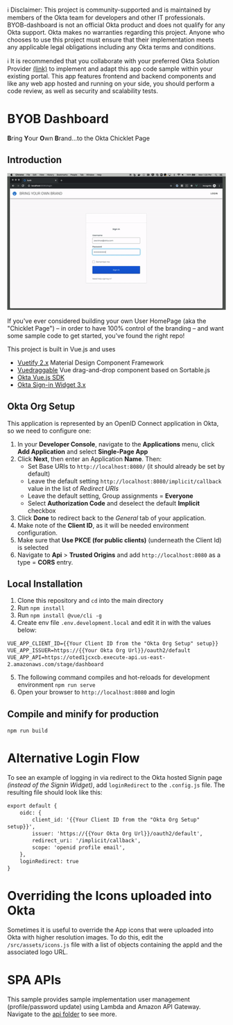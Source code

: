 ℹ️ Disclaimer: This project is community-supported and is maintained by members of the Okta team for developers and other IT professionals. BYOB-dashboard is not an official Okta product and does not qualify for any Okta support. Okta makes no warranties regarding this project. Anyone who chooses to use this project must ensure that their implementation meets any applicable legal obligations including any Okta terms and conditions.

ℹ️ It is recommended that you collaborate with your preferred Okta Solution Provider [(link)](https://www.okta.com/partners/meet-our-partners/?field_partner_type_tid=8101&field_solutions_target_id=6061) to implement and adapt this app code sample within your existing portal. This app features frontend and backend components and like any web app hosted and running on your side, you should perform a code review, as well as security and scalability tests. 


# BYOB Dashboard
**B**ring **Y**our **O**wn **B**rand...to the Okta Chicklet Page

## Introduction
![alt text](images/byob-demo.gif)

If you've ever considered building your own User HomePage (aka the "Chicklet Page") – in order to have 100% control of the branding – and want some sample code to get started, you've found the right repo!

This project is built in Vue.js and uses
* [Vuetify 2.x](https://vuetifyjs.com/en/) Material Design Component Framework
* [Vuedraggable](https://github.com/SortableJS/Vue.Draggable) Vue drag-and-drop component based on Sortable.js
* [Okta Vue.js SDK](https://github.com/okta/okta-oidc-js/tree/master/packages/okta-vue) 
* [Okta Sign-in Widget 3.x](https://github.com/okta/okta-signin-widget)


## Okta Org Setup
This application is represented by an OpenID Connect application in Okta, so we need to configure one:
1. In your **Developer Console**, navigate to the **Applications** menu, click **Add Application** and select **Single-Page App**
2. Click **Next**, then enter an Application **Name**. Then:
   * Set Base URIs to `http://localhost:8080/` (it should already be set by default)
   * Leave the default setting `http://localhost:8080/implicit/callback` value in the list of *Redirect URIs*
   * Leave the default setting, Group assignments = **Everyone**
   * Select **Authorization Code** and deselect the default **Implicit** checkbox
3. Click **Done** to redirect back to the *General* tab of your application.
4. Make note of the **Client ID**, as it will be needed environment configuration. 
5. Make sure that **Use PKCE (for public clients)** (underneath the Client Id) is selected
6. Navigate to **Api** > **Trusted Origins** and add `http://localhost:8080` as a type = **CORS** entry.

## Local Installation
1. Clone this repository and `cd` into the main directory
2. Run `npm install`
3. Run `npm install @vue/cli -g`
4. Create env file `.env.development.local` and edit it in with the values below:
```
VUE_APP_CLIENT_ID={{Your Client ID from the "Okta Org Setup" setup}}
VUE_APP_ISSUER=https://{{Your Okta Org Url}}/oauth2/default
VUE_APP_API=https://oted1jcxcb.execute-api.us-east-2.amazonaws.com/stage/dashboard
```
5. The following command compiles and hot-reloads for development environment
`npm run serve`
6. Open your browser to `http://localhost:8080` and login

## Compile and minify for production
```
npm run build
```

# Alternative Login Flow
To see an example of logging in via redirect to the Okta hosted Signin page *(instead of the Signin Widget)*, add `loginRedirect` to the `.config.js` file.
The resulting file should look like this:
```
export default {
    oidc: {
        client_id: '{{Your Client ID from the "Okta Org Setup" setup}}',
        issuer: 'https://{{Your Okta Org Url}}/oauth2/default',
        redirect_uri: '/implicit/callback',
        scope: 'openid profile email',
    },
    loginRedirect: true
}
```

# Overriding the Icons uploaded into Okta
Sometimes it is useful to override the App icons that were uploaded into Okta with higher resolution images. To do this, edit the `/src/assets/icons.js` file with a list of objects containing the appId and the associated logo URL. 


# SPA APIs
This sample provides sample implementation user management (profile/password update) using Lambda and Amazon API Gateway. Navigate to the  [api folder](/api) to see more.
